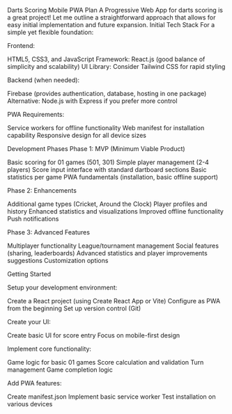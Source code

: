 Darts Scoring Mobile PWA Plan
A Progressive Web App for darts scoring is a great project! Let me outline a straightforward approach that allows for easy initial implementation and future expansion.
Initial Tech Stack
For a simple yet flexible foundation:

Frontend:

HTML5, CSS3, and JavaScript
Framework: React.js (good balance of simplicity and scalability)
UI Library: Consider Tailwind CSS for rapid styling


Backend (when needed):

Firebase (provides authentication, database, hosting in one package)
Alternative: Node.js with Express if you prefer more control


PWA Requirements:

Service workers for offline functionality
Web manifest for installation capability
Responsive design for all device sizes



Development Phases
Phase 1: MVP (Minimum Viable Product)

Basic scoring for 01 games (501, 301)
Simple player management (2-4 players)
Score input interface with standard dartboard sections
Basic statistics per game
PWA fundamentals (installation, basic offline support)

Phase 2: Enhancements

Additional game types (Cricket, Around the Clock)
Player profiles and history
Enhanced statistics and visualizations
Improved offline functionality
Push notifications

Phase 3: Advanced Features

Multiplayer functionality
League/tournament management
Social features (sharing, leaderboards)
Advanced statistics and player improvements suggestions
Customization options

Getting Started

Setup your development environment:

Create a React project (using Create React App or Vite)
Configure as PWA from the beginning
Set up version control (Git)


Create your UI:

Create basic UI for score entry
Focus on mobile-first design


Implement core functionality:

Game logic for basic 01 games
Score calculation and validation
Turn management
Game completion logic


Add PWA features:

Create manifest.json
Implement basic service worker
Test installation on various devices